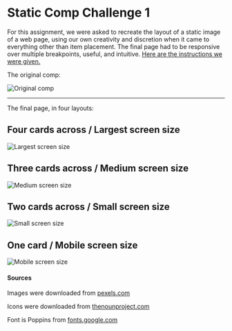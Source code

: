 
# Static Comp Challenge 1

For this assignment, we were asked to recreate the layout of a static image of a web page, using our own creativity and discretion when it came to everything other than item placement. The final page had to be responsive over multiple breakpoints, useful, and intuitive. [Here are the instructions we were given.](https://frontend.turing.io/projects/module-1/m1-static-comp)

The original comp:

![Original comp](https://github.com/elsafluss/ef-comp-challenge-1/blob/main/readme-assets/static-comp-challenge-2.jpg?raw=true)

---

The final page, in four layouts:

## Four cards across / Largest screen size

![Largest screen size](https://github.com/elsafluss/ef-comp-challenge-1/blob/main/readme-assets/four%20cards.png?raw=true)

## Three cards across / Medium screen size

![Medium screen size](https://github.com/elsafluss/ef-comp-challenge-1/blob/main/readme-assets/three%20cards.png?raw=true)

## Two cards across / Small screen size

![Small screen size](https://github.com/elsafluss/ef-comp-challenge-1/blob/main/readme-assets/two%20cards.png?raw=true)

## One card / Mobile screen size

![Mobile screen size](https://github.com/elsafluss/ef-comp-challenge-1/blob/main/readme-assets/one%20card.png?raw=true)


#### Sources

Images were downloaded from [pexels.com](https://www.pexels.com/)

Icons were downloaded from [thenounproject.com](https://thenounproject.com/)

Font is Poppins from [fonts.google.com](https://fonts.google.com/specimen/Poppins?query=popp)
